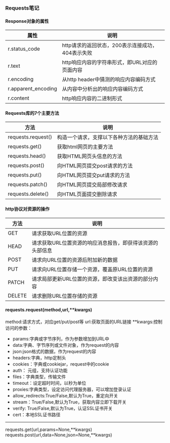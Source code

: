 ### Requests笔记

#### Response对象的属性

|属性|说明|
|--|--|
|r.status_code|http请求的返回状态，200表示连接成功，404表示失败|
|r.text|http响应内容的字符串形式，即URL对应的页面内容|
|r.encoding|从http header中猜测的响应内容编码方式|
|r.apparent_encoding|从内容中分析出的响应内容编码方式|
|r.content|http响应内容的二进制形式|

#### Requests库的7个主要方法

|方法|说明|
|--|--|
|requests.request()|构造一个请求，支撑以下各种方法的基础方法|
|requests.get()|获取html网页的主要方法|
|requests.head()|获取HTML网页头信息的方法|
|requests.post()|向HTML网页提交post请求的方法|
|requests.put()|向HTML网页提交put请求的方法|
|requests.patch()|向HTML网页提交局部修改请求|
|requests.delete()|向HTML页面提交删除请求| 

#### http协议对资源的操作

|方法|说明|
|--|--|
|GET|请求获取URL位置的资源|
|HEAD|请求获取URL位置资源的响应消息报告，即获得该资源的头部信息|
|POST|请求向URL位置的资源后附加新的数据|
|PUT|请求向URL位置存储一个资源，覆盖原URL位置的资源|
|PATCH|请求局部更新URL位置的资源，即改变该出资源的部分内容|
|DELETE|请求删除URL位置存储的资源|

#### requests.request(method,url,**kwargs)

method:请求方式，对应get/put/post等
url:获取页面的URL链接
**kwargs:控制访问的参数：

* params:字典或字节序列，作为参数增加到URL中
* data:字典、字节序列或文件对象，作为request的内容
* json:json格式的数据，作为request的内容
* headers:字典，http定制头
* cookies：字典或cookiejar，request中的cookie
* auth： 元组，支持认证功能
* files：字典类型，传输文件
* timeout：设定超时时间，以秒为单位
* proxies:字典类型，设定访问代理服务器，可以增加登录认证
* allow_redirects:True/False,默认为True，重定向开关
* stream：True/False,默认为True，获取内容立即下载开关
* verify: True/False,默认为True，认证SSL证书开关
* cert：本地SSL证书路径 

---

requests.get(url,params=None,**kwargs)
requests.post(url,data=None,json=None,**kwargs)

